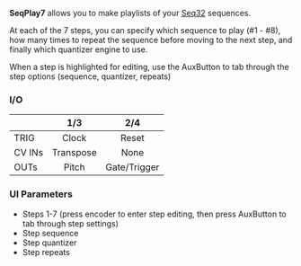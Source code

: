 **SeqPlay7** allows you to make playlists of your [Seq32](Seq32) sequences.

At each of the 7 steps, you can specify which sequence to play (#1 - #8), how many times to repeat the sequence before moving to the next step, and finally which quantizer engine to use.

When a step is highlighted for editing, use the AuxButton to tab through the step options (sequence, quantizer, repeats)


### I/O

|        |         1/3        |        2/4          |
| ------ | :----------------: | :-----------------: |
| TRIG   |        Clock       |       Reset         |
| CV INs |      Transpose     |        None         |
| OUTs   |        Pitch       |    Gate/Trigger     |

### UI Parameters
* Steps 1-7 (press encoder to enter step editing, then press AuxButton to tab through step settings)
* Step sequence
* Step quantizer
* Step repeats
